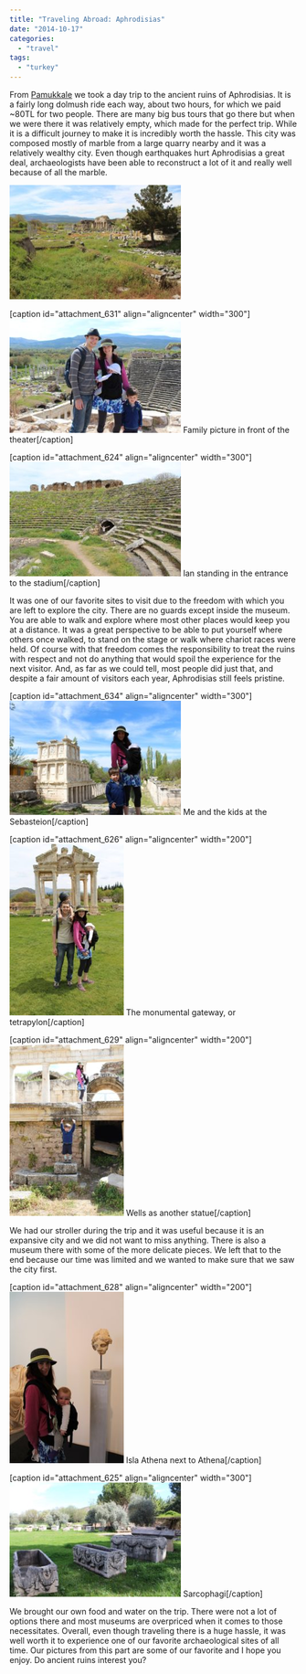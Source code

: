 ```yaml
---
title: "Traveling Abroad: Aphrodisias"
date: "2014-10-17"
categories: 
  - "travel"
tags: 
  - "turkey"
---
```


From [Pamukkale](http://youngmodernmama.com/2014/10/traveling-abroad-pamukkale/ "Traveling Abroad: Pamukkale") we took a day trip to the ancient ruins of Aphrodisias. It is a fairly long dolmush ride each way, about two hours, for which we paid ~80TL for two people. There are many big bus tours that go there but when we were there it was relatively empty, which made for the perfect trip. While it is a difficult journey to make it is incredibly worth the hassle. This city was composed mostly of marble from a large quarry nearby and it was a relatively wealthy city. Even though earthquakes hurt Aphrodisias a great deal, archaeologists have been able to reconstruct a lot of it and really well because of all the marble.

[![10257097_10100612594886934_3102461613565692220_o](images/10257097_10100612594886934_3102461613565692220_o-300x200.jpg)](https://letkidstravel.com/wp-content/uploads/2014/10/10257097_10100612594886934_3102461613565692220_o.jpg)

\[caption id="attachment\_631" align="aligncenter" width="300"\][![Family picture in front of the ](images/10372962_10100612594926854_7838770440303923386_o-300x200.jpg)](https://letkidstravel.com/wp-content/uploads/2014/10/10372962_10100612594926854_7838770440303923386_o.jpg) Family picture in front of the theater\[/caption\]

\[caption id="attachment\_624" align="aligncenter" width="300"\][![Ian standing in the entrance to the race track](images/10348790_10100612593235244_5565654070036035765_o-300x200.jpg)](https://letkidstravel.com/wp-content/uploads/2014/10/10348790_10100612593235244_5565654070036035765_o.jpg) Ian standing in the entrance to the stadium\[/caption\]

It was one of our favorite sites to visit due to the freedom with which you are left to explore the city. There are no guards except inside the museum. You are able to walk and explore where most other places would keep you at a distance. It was a great perspective to be able to put yourself where others once walked, to stand on the stage or walk where chariot races were held. Of course with that freedom comes the responsibility to treat the ruins with respect and not do anything that would spoil the experience for the next visitor. And, as far as we could tell, most people did just that, and despite a fair amount of visitors each year, Aphrodisias still feels pristine.

\[caption id="attachment\_634" align="aligncenter" width="300"\][![10010189_10100612594602504_7037608416473061047_o (1)](images/10010189_10100612594602504_7037608416473061047_o-1-300x200.jpg)](https://letkidstravel.com/wp-content/uploads/2014/10/10010189_10100612594602504_7037608416473061047_o-1.jpg) Me and the kids at the Sebasteion\[/caption\]

\[caption id="attachment\_626" align="aligncenter" width="200"\][![10339268_10100612593504704_2886118472340502449_o](images/10339268_10100612593504704_2886118472340502449_o-200x300.jpg)](https://letkidstravel.com/wp-content/uploads/2014/10/10339268_10100612593504704_2886118472340502449_o.jpg) The monumental gateway, or tetrapylon\[/caption\]

\[caption id="attachment\_629" align="aligncenter" width="200"\][![Wells as another statue](images/10357737_10100612595211284_9065516936186951050_o-1-200x300.jpg)](https://letkidstravel.com/wp-content/uploads/2014/10/10357737_10100612595211284_9065516936186951050_o-1.jpg) Wells as another statue\[/caption\]

We had our stroller during the trip and it was useful because it is an expansive city and we did not want to miss anything. There is also a museum there with some of the more delicate pieces. We left that to the end because our time was limited and we wanted to make sure that we saw the city first.

\[caption id="attachment\_628" align="aligncenter" width="200"\][![Isla Athena next to Athena](images/10357698_10100612593589534_9058399154384422552_o-200x300.jpg)](https://letkidstravel.com/wp-content/uploads/2014/10/10357698_10100612593589534_9058399154384422552_o.jpg) Isla Athena next to Athena\[/caption\]

\[caption id="attachment\_625" align="aligncenter" width="300"\][![10298523_10100612593839034_4137074300677359035_o](images/10298523_10100612593839034_4137074300677359035_o-300x200.jpg)](https://letkidstravel.com/wp-content/uploads/2014/10/10298523_10100612593839034_4137074300677359035_o.jpg) Sarcophagi\[/caption\]

We brought our own food and water on the trip. There were not a lot of options there and most museums are overpriced when it comes to those necessitates. Overall, even though traveling there is a huge hassle, it was well worth it to experience one of our favorite archaeological sites of all time. Our pictures from this part are some of our favorite and I hope you enjoy. Do ancient ruins interest you?
